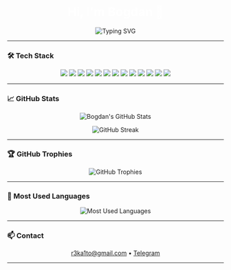 <h1 align="center" style="color: white;">Hi, I'm Bogdan 👋</h1>

<p align="center">
  <img src="https://readme-typing-svg.herokuapp.com?font=Fira+Code&pause=1000&center=true&vCenter=true&width=435&lines=Ruby+on+Rails+Developer;Clean+Code+Advocate;Fast+Learner" alt="Typing SVG" />
</p>

---

### 🛠 Tech Stack

<p align="center">
  <img src="https://img.shields.io/badge/Ruby-CC342D?style=for-the-badge&logo=ruby&logoColor=white" />
  <img src="https://img.shields.io/badge/Rails-CC0000?style=for-the-badge&logo=rubyonrails&logoColor=white" />
  <img src="https://img.shields.io/badge/PostgreSQL-336791?style=for-the-badge&logo=postgresql&logoColor=white" />
  <img src="https://img.shields.io/badge/MySQL-4479A1?style=for-the-badge&logo=mysql&logoColor=white" />
  <img src="https://img.shields.io/badge/SQLite-003B57?style=for-the-badge&logo=sqlite&logoColor=white" />
  <img src="https://img.shields.io/badge/Sidekiq-FF0000?style=for-the-badge&logo=sidekiq&logoColor=white" />
  <img src="https://img.shields.io/badge/Hotwire-FF69B4?style=for-the-badge" />
  <img src="https://img.shields.io/badge/HTML-E34F26?style=for-the-badge&logo=html5&logoColor=white" />
  <img src="https://img.shields.io/badge/CSS-1572B6?style=for-the-badge&logo=css3&logoColor=white" />
  <img src="https://img.shields.io/badge/React-61DAFB?style=for-the-badge&logo=react&logoColor=white" />
  <img src="https://img.shields.io/badge/Git-F05032?style=for-the-badge&logo=git&logoColor=white" />
  <img src="https://img.shields.io/badge/Ubuntu-E95420?style=for-the-badge&logo=ubuntu&logoColor=white" />
  <img src="https://img.shields.io/badge/VSCode-007ACC?style=for-the-badge&logo=visualstudiocode&logoColor=white" />
</p>

---

### 📈 GitHub Stats

<p align="center">
  <img src="https://github-readme-stats.vercel.app/api?username=RailsEnjoyer&show_icons=true&theme=tokyonight&hide_title=true&hide_border=true" alt="Bogdan's GitHub Stats" />
</p>

<p align="center">
  <img src="https://github-readme-streak-stats.herokuapp.com/?user=RailsEnjoyer&theme=tokyonight&hide_border=true" alt="GitHub Streak" />
</p>

---

### 🏆 GitHub Trophies

<p align="center">
  <img src="https://github-profile-trophy.vercel.app/?username=RailsEnjoyer&theme=onedark&no-frame=true&no-bg=true&margin-w=10" alt="GitHub Trophies" />
</p>

---

### 💬 Most Used Languages

<p align="center">
  <img src="https://github-readme-stats.vercel.app/api/top-langs/?username=RailsEnjoyer&layout=compact&theme=tokyonight&hide_border=true" alt="Most Used Languages" />
</p>

---

### 📫 Contact

<p align="center">
  <a href="mailto:r3ka1to@gmail.com">r3ka1to@gmail.com</a> • <a href="https://t.me/Hakkimarui">Telegram</a>
</p>

---
